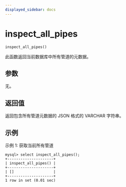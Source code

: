 ```yaml
---
displayed_sidebar: docs
---
```


# inspect_all_pipes

`inspect_all_pipes()`

此函数返回当前数据库中所有管道的元数据。

## 参数

无。

## 返回值

返回包含所有管道元数据的 JSON 格式的 VARCHAR 字符串。

## 示例

示例 1: 获取当前所有管道

```
mysql> select inspect_all_pipes();
+---------------------+
| inspect_all_pipes() |
+---------------------+
| []                  |
+---------------------+
1 row in set (0.01 sec)
```

